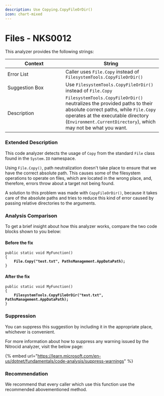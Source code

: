 ```yaml
---
description: Use Copying.CopyFileOrDir()
icon: chart-mixed
---
```


# Files - NKS0012

This analyzer provides the following strings:

<table><thead><tr><th width="174">Context</th><th>String</th></tr></thead><tbody><tr><td>Error List</td><td>Caller uses <code>File.Copy</code> instead of <code>FilesystemTools.CopyFileOrDir()</code></td></tr><tr><td>Suggestion Box</td><td>Use <code>FilesystemTools.CopyFileOrDir()</code> instead of <code>File.Copy</code></td></tr><tr><td>Description</td><td><code>FilesystemTools.CopyFileOrDir()</code> neutralizes the provided paths to their absolute correct paths, while <code>File.Copy</code> operates at the executable directory (<code>Environment.CurrentDirectory</code>), which may not be what you want.</td></tr></tbody></table>

### Extended Description

This code analyzer detects the usage of `Copy` from the standard `File` class found in the `System.IO` namespace.

Using `File.Copy()`, path neutralization doesn't take place to ensure that we have the correct absolute path. This causes some of the filesystem operations to operate on files, which are located in the wrong place, and, therefore, errors throw about a target not being found.

A solution to this problem was made with `CopyFileOrDir()`, because it takes care of the absolute paths and tries to reduce this kind of error caused by passing relative directories to the arguments.

### Analysis Comparison

To get a brief insight about how this analyzer works, compare the two code blocks shown to you below:

#### Before the fix

<pre class="language-csharp" data-title="Somewhere in your mod code..." data-line-numbers><code class="lang-csharp">public static void MyFunction()
{
<strong>    File.Copy("test.txt", PathsManagement.AppDataPath);
</strong>}
</code></pre>

#### After the fix

<pre class="language-csharp" data-title="Somewhere in your mod code..." data-line-numbers><code class="lang-csharp">public static void MyFunction()
{
<strong>    FilesystemTools.CopyFileOrDir("test.txt", PathsManagement.AppDataPath);
</strong>}
</code></pre>

### Suppression

You can suppress this suggestion by including it in the appropriate place, whichever is convenient.

For more information about how to suppress any warning issued by the Nitrocid analyzer, visit the below page:

{% embed url="https://learn.microsoft.com/en-us/dotnet/fundamentals/code-analysis/suppress-warnings" %}

### Recommendation

We recommend that every caller which use this function use the recommended abovementioned method.

